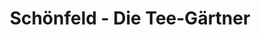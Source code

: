 ---
title: "Schönfeld - Die Tee-Gärtner"
url: /ruppertsberg/schoenfeld-die-tee-gaertner/
shop: Tee
---